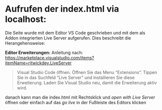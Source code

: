 # **Aufrufen der index.html via localhost:**

Die Seite wurde mit dem Editor VS Code geschrieben und mit dem als Addon integrierten Live Server aufgerufen. Dies beschreibt die Herangehensweise:

**Editor Erweiterungen:**
Anleitung nach: https://marketplace.visualstudio.com/items?itemName=ritwickdey.LiveServer

> Visual Studio Code öffnen.
> Öffnen Sie das Menu “Extensions”.
> Tippen Sie in das Suchfeld “Live Server” und installieren Sie diese Erweiterung.
> Laden Sie Visual Studio neu, damit die Erweiterung aktiv wird.

danach kann man die index.html mit Rechtsklick und _open with Live Server_ öffnen oder einfach auf das _go live_ in der Fußleiste des Editors klicken
